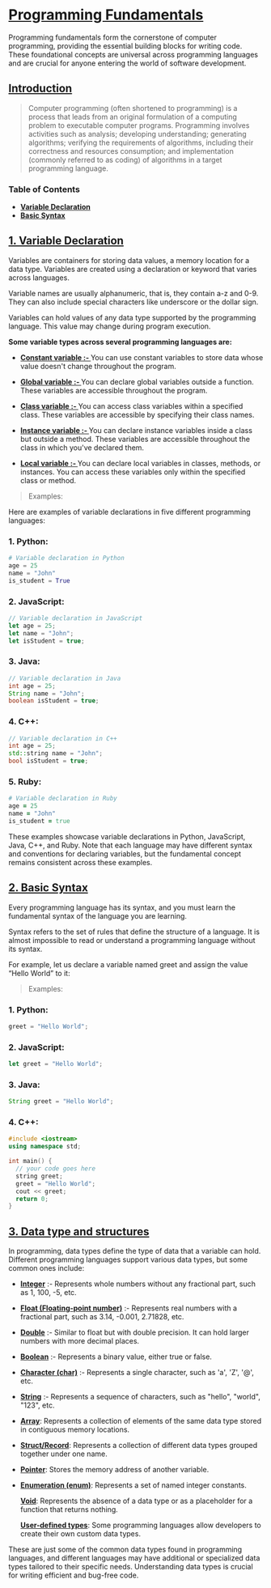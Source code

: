 # [ Programming Fundamentals ]()

Programming fundamentals form the cornerstone of computer programming, providing the essential building blocks for writing code. These foundational concepts are universal across programming languages and are crucial for anyone entering the world of software development.

## [Introduction](#Introduction)

> Computer programming (often shortened to programming) is a process that leads from an original formulation of a computing problem to executable computer programs. Programming involves activities such as analysis; developing understanding; generating algorithms; verifying the requirements of algorithms, including their correctness and resources consumption; and implementation (commonly referred to as coding) of algorithms in a target programming language.

### Table of Contents

-  **[Variable Declaration]()**
-  **[Basic Syntax]()**

## [1. Variable Declaration](#1-variable-declaration)

Variables are containers for storing data values, a memory location for a data type. Variables are created using a declaration or keyword that varies across languages.

Variable names are usually alphanumeric, that is, they contain a-z and 0-9. They can also include special characters like underscore or the dollar sign.

Variables can hold values of any data type supported by the programming language. This value may change during program execution.

**Some variable types across several programming languages are:**

-  **[Constant variable :- ](#constant-variable)** You can use constant variables to store data whose value doesn't change throughout the program.

-  **[ Global variable :- ](#global-variable)** You can declare global variables outside a function. These variables are accessible throughout the program.
-  **[Class variable :- ](#class-variable)** You can access class variables within a specified class. These variables are accessible by specifying their class names.
-  **[Instance variable :- ](#instance-variable)** You can declare instance variables inside a class but outside a method. These variables are accessible throughout the class in which you've declared them.
-  **[Local variable :- ](#locla-variable)** You can declare local variables in classes, methods, or instances. You can access these variables only within the specified class or method.

> Examples:

Here are examples of variable declarations in five different programming languages:

### 1. **Python:**

```python
# Variable declaration in Python
age = 25
name = "John"
is_student = True
```

### 2. **JavaScript:**

```javascript
// Variable declaration in JavaScript
let age = 25;
let name = "John";
let isStudent = true;
```

### 3. **Java:**

```java
// Variable declaration in Java
int age = 25;
String name = "John";
boolean isStudent = true;
```

### 4. **C++:**

```cpp
// Variable declaration in C++
int age = 25;
std::string name = "John";
bool isStudent = true;
```

### 5. **Ruby:**

```ruby
# Variable declaration in Ruby
age = 25
name = "John"
is_student = true
```

These examples showcase variable declarations in Python, JavaScript, Java, C++, and Ruby. Note that each language may have different syntax and conventions for declaring variables, but the fundamental concept remains consistent across these examples.

## [2. Basic Syntax ](#2-basic-syntax)

Every programming language has its syntax, and you must learn the fundamental syntax of the language you are learning.

Syntax refers to the set of rules that define the structure of a language. It is almost impossible to read or understand a programming language without its syntax.

For example, let us declare a variable named greet and assign the value “Hello World” to it:

> Examples:

### 1. **Python:**

```python
greet = "Hello World";
```

### 2. **JavaScript:**

```javascript
let greet = "Hello World";
```

### 3. **Java:**

```java
String greet = "Hello World";
```

### 4. **C++:**

```cpp
#include <iostream>
using namespace std;

int main() {
  // your code goes here
  string greet;
  greet = "Hello World";
  cout << greet;
  return 0;
}
```

## [3. Data type and structures](#3-data-type-and-structures)

In programming, data types define the type of data that a variable can hold. Different programming languages support various data types, but some common ones include:

-  **[Integer](#integer)** :- Represents whole numbers without any fractional part, such as 1, 100, -5, etc.

-  **[Float (Floating-point number)](#float)** :- Represents real numbers with a fractional part, such as 3.14, -0.001, 2.71828, etc.

-  **[Double](#double)** :- Similar to float but with double precision. It can hold larger numbers with more decimal places.

-  **[Boolean](#boolean)** :- Represents a binary value, either true or false.

-  **[Character (char)](character)** :- Represents a single character, such as 'a', 'Z', '@', etc.

-  **[String](#string)** :- Represents a sequence of characters, such as "hello", "world", "123", etc.

-  **[Array](#array)**: Represents a collection of elements of the same data type stored in contiguous memory locations.

-  **[Struct/Record](struct-record)**: Represents a collection of different data types grouped together under one name.

-  **[Pointer](#pointer)**: Stores the memory address of another variable.

-  **[Enumeration (enum)](#enumeration)**: Represents a set of named integer constants.

   **[Void](#void)**: Represents the absence of a data type or as a placeholder for a function that returns nothing.

   **[User-defined types](#user-defined-types)**: Some programming languages allow developers to create their own custom data types.

These are just some of the common data types found in programming languages, and different languages may have additional or specialized data types tailored to their specific needs. Understanding data types is crucial for writing efficient and bug-free code.

<!-- Variable declaration
Basic syntax
Data type and structures
Flow control structures (Conditionals and loops)
Functional programming
Object-oriented programming
Debugging
IDEs and coding environments -->
